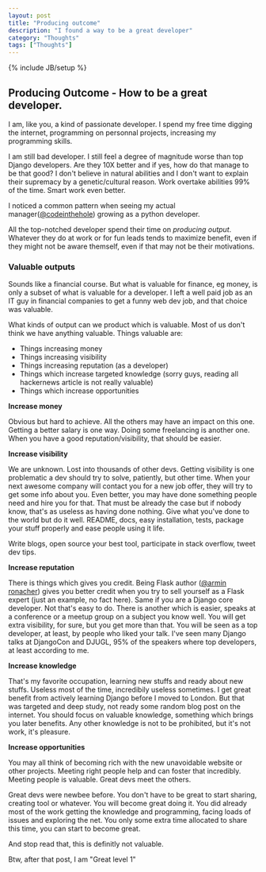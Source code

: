 ```yaml
---
layout: post
title: "Producing outcome"
description: "I found a way to be a great developer"
category: "Thoughts"
tags: ["Thoughts"]
---
```

{% include JB/setup %}

## Producing Outcome - How to be a great developer.

I am, like you, a kind of passionate developer. I spend my free time digging the internet, programming on personnal projects, increasing my programming skills.

I am still bad developer. I still feel a degree of magnitude worse than top Django developers. Are they 10X better and if yes, how do that manage to be that good?
I don't believe in natural abilities and I don't want to explain their supremacy by a genetic/cultural reason. Work overtake abilities 99% of the time. Smart work even better.

I noticed a common pattern when seeing my actual manager([@codeinthehole](http://www.codeinthehole.com)) growing as a python developer.

All the top-notched developer spend their time on *producing output*.
Whatever they do at work or for fun leads tends to maximize benefit, even if they might not be aware themself, even if that may not be their motivations.

### Valuable outputs

Sounds like a financial course. But what is valuable for finance, eg money, is only a subset of what is valuable for a developer.
I left a well paid job as an IT guy in financial companies to get a funny web dev job, and that choice was valuable.

What kinds of output can we product which is valuable. Most of us don't think we have anything valuable.
Things valuable are:
- Things increasing money
- Things increasing visibility
- Things increasing reputation (as a developer)
- Things which increase targeted knowledge (sorry guys, reading all hackernews article is not really valuable)
- Things which increase opportunities

**Increase money**

Obvious but hard to achieve. All the others may have an impact on this one. Getting a better salary is one way. Doing some freelancing is another one.
When you have a good reputation/visibility, that should be easier.

**Increase visibility**

We are unknown. Lost into thousands of other devs. Getting visibility is one problematic a dev should try to solve, patiently, but other time.
When your next awesome company will contact you for a new job offer, they will try to get some info about you.
Even better, you may have done something people need and hire you for that. That must be already the case but if nobody know, that's as useless as having done nothing.
Give what you've done to the world but do it well. README, docs, easy installation, tests, package your stuff properly and ease people using it life.

Write blogs, open source your best tool, participate in stack overflow, tweet dev tips.

**Increase reputation**

There is things which gives you credit. Being Flask author ([@armin ronacher](http://lucumr.pocoo.org/)) gives you better credit when you try to sell yourself as a Flask expert (just an example, no fact here). Same if you are a Django core developer. Not that's easy to do. There is another which is easier, speaks at a conference or a meetup group on a subject you know well. You will get extra visibility, for sure, but you get more than that. You will be seen as a top developer, at least, by people who liked your talk. I've seen many Django talks at DjangoCon and DJUGL, 95% of the speakers where top developers, at least according to me.

**Increase knowledge**

That's my favorite occupation, learning new stuffs and ready about new stuffs. Useless most of the time, incredibily useless sometimes. I get great benefit from actively learning Django before I moved to London. But that was targeted and deep study, not ready some random blog post on the internet. You should focus on valuable knowledge, something which brings you later benefits. Any other knowledge is not to be prohibited, but it's not work, it's pleasure.

**Increase opportunities**

You may all think of becoming rich with the new unavoidable website or other projects. Meeting right people help and can foster that incredibly. Meeting people is valuable. Great devs meet the others.


Great devs were newbee before. You don't have to be great to start sharing, creating tool or whatever. You will become great doing it.
You did already most of the work getting the knowledge and programming, facing loads of issues and exploring the net. You only some extra time allocated to share this time, you can start to become great.

And stop read that, this is definitly not valuable.

Btw, after that post, I am "Great level 1"
